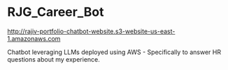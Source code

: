 # RJG_Career_Bot
http://rajiv-portfolio-chatbot-website.s3-website-us-east-1.amazonaws.com

Chatbot leveraging LLMs deployed using AWS - Specifically to answer HR questions about my experience.

